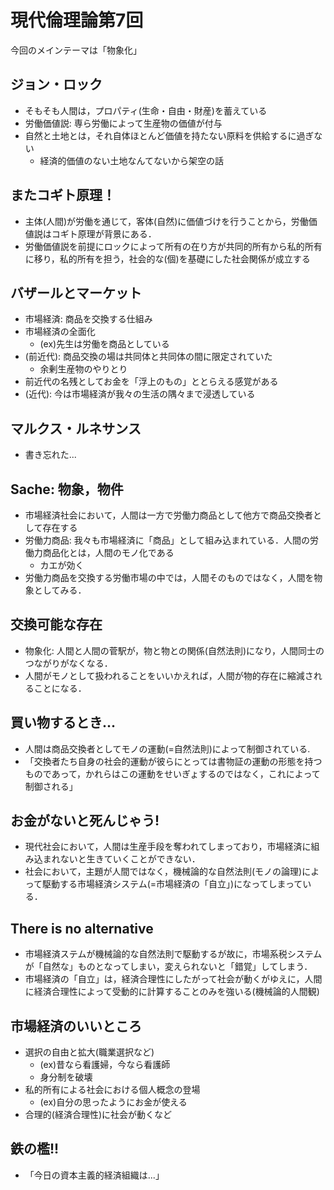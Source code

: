 # 現代倫理論第7回
今回のメインテーマは「物象化」

## ジョン・ロック
- そもそも人間は，プロパティ(生命・自由・財産)を蓄えている
- 労働価値説: 専ら労働によって生産物の価値が付与
- 自然と土地とは，それ自体ほとんど価値を持たない原料を供給するに過ぎない
    - 経済的価値のない土地なんてないから架空の話

## またコギト原理！
- 主体(人間)が労働を通じて，客体(自然)に価値づけを行うことから，労働価値説はコギト原理が背景にある．
- 労働価値説を前提にロックによって所有の在り方が共同的所有から私的所有に移り，私的所有を担う，社会的な(個)を基礎にした社会関係が成立する

## バザールとマーケット
- 市場経済: 商品を交換する仕組み
- 市場経済の全面化
    - (ex)先生は労働を商品としている
- (前近代): 商品交換の場は共同体と共同体の間に限定されていた
    - 余剰生産物のやりとり
- 前近代の名残としてお金を「浮上のもの」ととらえる感覚がある
- (近代): 今は市場経済が我々の生活の隅々まで浸透している

## マルクス・ルネサンス
- 書き忘れた...

## Sache: 物象，物件
- 市場経済社会において，人間は一方で労働力商品として他方で商品交換者として存在する
- 労働力商品: 我々も市場経済に「商品」として組み込まれている．人間の労働力商品化とは，人間のモノ化である
    - カエが効く
- 労働力商品を交換する労働市場の中では，人間そのものではなく，人間を物象としてみる．

## 交換可能な存在
- 物象化: 人間と人間の菅駅が，物と物との関係(自然法則)になり，人間同士のつながりがなくなる．
- 人間がモノとして扱われることをいいかえれば，人間が物的存在に縮減されることになる．

## 買い物するとき...
- 人間は商品交換者としてモノの運動(=自然法則)によって制御されている.
- 「交換者たち自身の社会的運動が彼らにとっては書物証の運動の形態を持つものであって，かれらはこの運動をせいぎょするのではなく，これによって制御される」

## お金がないと死んじゃう!
- 現代社会において，人間は生産手段を奪われてしまっており，市場経済に組み込まれないと生きていくことができない．
- 社会において，主題が人間ではなく，機械論的な自然法則(モノの論理)によって駆動する市場経済システム(=市場経済の「自立」)になってしまっている．

## There is no alternative
- 市場経済ステムが機械論的な自然法則で駆動するが故に，市場系税システムが「自然な」ものとなってしまい，変えられないと「錯覚」してしまう．
- 市場経済の「自立」は，経済合理性にしたがって社会が動くがゆえに，人間に経済合理性によって受動的に計算することのみを強いる(機械論的人間観)

## 市場経済のいいところ
- 選択の自由と拡大(職業選択など)
    - (ex)昔なら看護婦，今なら看護師
    - 身分制を破壊
- 私的所有による社会における個人概念の登場
    - (ex)自分の思ったようにお金が使える
- 合理的(経済合理性)に社会が動くなど

## 鉄の檻!!
- 「今日の資本主義的経済組織は...」
